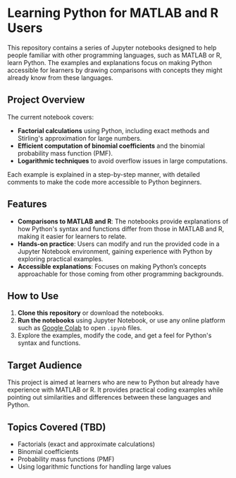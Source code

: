 # Learning Python for MATLAB and R Users

This repository contains a series of Jupyter notebooks designed to help people familiar with other programming languages, such as MATLAB or R, learn Python. The examples and explanations focus on making Python accessible for learners by drawing comparisons with concepts they might already know from these languages.

## Project Overview

The current notebook covers:

- **Factorial calculations** using Python, including exact methods and Stirling's approximation for large numbers.
- **Efficient computation of binomial coefficients** and the binomial probability mass function (PMF).
- **Logarithmic techniques** to avoid overflow issues in large computations.
  
Each example is explained in a step-by-step manner, with detailed comments to make the code more accessible to Python beginners.

## Features

- **Comparisons to MATLAB and R**: The notebooks provide explanations of how Python's syntax and functions differ from those in MATLAB and R, making it easier for learners to relate.
- **Hands-on practice**: Users can modify and run the provided code in a Jupyter Notebook environment, gaining experience with Python by exploring practical examples.
- **Accessible explanations**: Focuses on making Python’s concepts approachable for those coming from other programming backgrounds.

## How to Use

1. **Clone this repository** or download the notebooks.
2. **Run the notebooks** using Jupyter Notebook, or use any online platform such as [Google Colab](https://colab.research.google.com/) to open `.ipynb` files.
3. Explore the examples, modify the code, and get a feel for Python's syntax and functions.

## Target Audience

This project is aimed at learners who are new to Python but already have experience with MATLAB or R. It provides practical coding examples while pointing out similarities and differences between these languages and Python.

## Topics Covered (TBD)

- Factorials (exact and approximate calculations)
- Binomial coefficients
- Probability mass functions (PMF)
- Using logarithmic functions for handling large values
